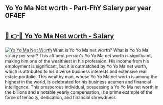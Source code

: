## Yo Yo Ma N𝚎t w𝚘rth - Part-FhY S𝚊lary per year 0F4EF

# <h2><a href="http://gc0qrsc.nevu.top/?p=Yo+Yo+Ma">🔗 👉🔴 Yo Yo Ma N𝚎t w𝚘rth - S𝚊lary</a></h2>

[![Yo Yo Ma N𝚎t W𝚘rth](https://i.imgur.com/Oavwk0R.jpeg)](http://gc0qrsc.nevu.top/?p=Yo+Yo+Ma)
What is Yo Yo Ma n𝚎t w𝚘rth? What is Yo Yo Ma s𝚊lary per year?
This affluent person's Yo Yo Ma net worth is significant, making him one of the wealthiest in his profession. His income from his employment is significant, but it is outmatched by Yo Yo Ma net worth, which is attributed to his diverse business interests and extensive real estate portfolio. This wealthy man, whose Yo Yo Ma net worth is among the highest in the world, is celebrated for his business acumen and financial intelligence. This prosperous individual, possessing a Yo Yo Ma net worth in the billions and a notable yearly compensation, is a prime example of the force of tenacity, dedication, and financial shrewdness.
